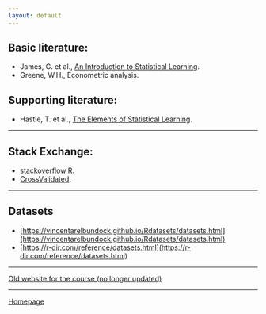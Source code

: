 ```yaml
---
layout: default
---
```


## Basic literature:

+ James, G. et al., [An Introduction to Statistical Learning](http://faculty.marshall.usc.edu/gareth-james/ISL/).
+ Greene, W.H., Econometric analysis.

## Supporting literature:

+ Hastie, T. et al., [The Elements of
Statistical Learning](https://web.stanford.edu/~hastie/ElemStatLearn/).

--- 

## Stack Exchange:

+ [stackoverflow R](https://stackoverflow.com/tags/r/info).  
+ [CrossValidated](https://stats.stackexchange.com/).  

--- 


## Datasets

+ [https://vincentarelbundock.github.io/Rdatasets/datasets.html](https://vincentarelbundock.github.io/Rdatasets/datasets.html)
+ [https://r-dir.com/reference/datasets.html](https://r-dir.com/reference/datasets.html)

---

[Old website for the course (no longer updated)](https://sites.google.com/site/econometricseminar/4ek417) 


--- 

[Homepage](./)
